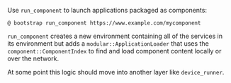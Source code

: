 Use `run_component` to launch applications packaged as components:
```
@ bootstrap run_component https://www.example.com/mycomponent
```

`run_component` creates a new environment containing all of the services in
its environment but adds a `modular::ApplicationLoader` that uses the
`component::ComponentIndex` to find and load component content locally or over
the network.

At some point this logic should move into another layer like `device_runner`.
